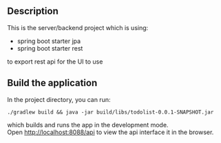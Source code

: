 ## Description
This is the server/backend project which is using:
- spring boot starter jpa
- spring boot starter rest

to export rest api for the UI to use 

## Build the application

In the project directory, you can run:

`./gradlew build && java -jar build/libs/todolist-0.0.1-SNAPSHOT.jar`

which builds and runs the app in the development mode.<br>
Open [http://localhost:8088/api](http://localhost:8088/api) to view the api interface it in the browser.
